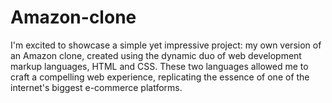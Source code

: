 # Amazon-clone
I'm excited to showcase a simple yet impressive project: my own version of an Amazon clone, created using the dynamic duo of web development markup languages, HTML and CSS. These two languages allowed me to craft a compelling web experience, replicating the essence of one of the internet's biggest e-commerce platforms.
